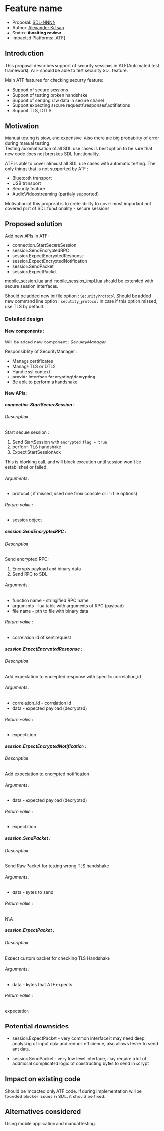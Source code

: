 # Feature name

* Proposal: [SDL-NNNN](NNNN-atf_security_proposal.md)
* Author: [Alexander Kutsan](https://github.com/LuxoftAKutsan)
* Status: **Awaiting review**
* Impacted Platforms: [ATF]

## Introduction

This proposal describes support of security sessions in ATF(Automated test framework).
ATF should be able to test security SDL feature.

Main ATF features for checking security feature:
 - Support of secure sessions
 - Support of testing broken handshake
 - Support of sendng raw data in secure chanel
 - Support expecting secure requests\responses\notifiations
 - Support TLS, DTLS

## Motivation
Manual testing is slow, and expensive. Also there are big probability of error during manual testing.\
Testing automatisation of all SDL use cases is best option to be sure that new code does not brerakes SDL functionality.

ATF is able to cover almoust all SDL use cases with automatic testing. 
The only things that is not supported by ATF :
 - Bluetooth transport
 - USB transport
 - Security feature
 - Audio\Videostreaming (partialy supported) 
 
Motivation of this proposal is to crete ability to cover most important not covered part of SDL functionality - secure sessions

## Proposed solution

Add new APIs in ATF:
 - connection.StartSecureSession
 - session.SendEncryptedRPC
 - session.ExpectEncryptedResponse
 - session.ExpectEncryptedNotification
 - session.SendPacket 
 - session.ExpectPacket
 
[mobile_session.lua](https://github.com/smartdevicelink/sdl_atf/blob/master/modules/mobile_session.lua) and 
[mobile_session_impl.lua](https://github.com/smartdevicelink/sdl_atf/blob/master/modules/mobile_session_impl.lua) should be extended with secure session interfaces. 

Should be added new ini file option : `SecurityProtocol`
Should be added new command line option : `secutity_protocol`
In case if this option missed, use TLS by default.

### Detailed design

#### New components : 
Will be added new component : *SecurityManager* 

Responsibility of SecurityManager :
 - Manage certificates
 - Manage TLS or DTLS
 - Handle ssl context
 - provide interface for crypting\decrypting
 - Be able to perform a handshake

#### New APIs: 

##### connection.StartSecureSession :
###### Description
 Start secure session :
  1. Send StartSession with `encrypted flag = true`
  2. perform TLS handshake 
  3. Expect StartSessionAck 
  
  This is blocking call. and will block execution until session won't be established or failed.
###### Arguments :
  - protocol ( if missed, used one from console or ini file options)
###### Return value :
  - session object
  
##### session.SendEncryptedRPC :
###### Description
 Send encrypted RPC:
  1. Encrypts payload and binary data
  3. Send RPC to SDL
###### Arguments :
  - function name - stringified RPC name  
  - arguments  - lua table with arguments of RPC (payload)
  - file name - pth to file with binary data
###### Return value :
  - correlation id of sent request

##### session.ExpectEncryptedResponse :
###### Description
 Add expectation to encrypted response with specific correlation_id
###### Arguments :
  - correlation_id - correlation id
  - data  - expected payload (decrypted)
###### Return value :
  - expectation
  
##### session.ExpectEncryptedNotification :
###### Description
 Add expectation to encrypted notification
###### Arguments :
  - data - expected payload (decrypted)
###### Return value :
  - expectation
  
##### session.SendPacket :
###### Description
Send Raw Packet for testing wrong TLS handshake
###### Arguments :
  - data -  bytes to send
###### Return value :
  N\A
  
##### session.ExpectPacket :
###### Description
Expect custom packet for checking TLS Handshake 
###### Arguments :
  - data -  bytes that ATF expects
###### Return value :
  expectation

## Potential downsides

- session.ExpectPacket - very common interface it may need deep analysing of input data and reduce efficience, also allows tester to send ant data.

- session.SendPacket - very low level interface, may require a lot of additional complicated logic of constructing bytes to send in scrypt

## Impact on existing code

Should be imcacted only ATF code.
If during implementation will be founded blocker issues in SDL, it should be fixed.

## Alternatives considered
Using mobile application and manual testing. 
